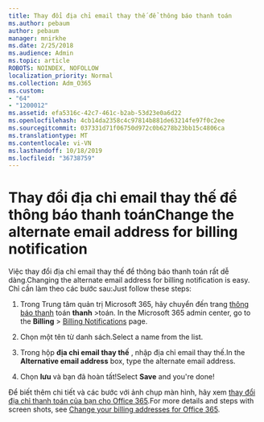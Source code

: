 ```yaml
---
title: Thay đổi địa chỉ email thay thế để thông báo thanh toán
ms.author: pebaum
author: pebaum
manager: mnirkhe
ms.date: 2/25/2018
ms.audience: Admin
ms.topic: article
ROBOTS: NOINDEX, NOFOLLOW
localization_priority: Normal
ms.collection: Adm_O365
ms.custom:
- "64"
- "1200012"
ms.assetid: efa5316c-42c7-461c-b2ab-53d23e0a6d22
ms.openlocfilehash: 4cb14da2358c4c97814b881de63214fe97f0c2ee
ms.sourcegitcommit: 037331d71f06750d972c0b6278b23bb15c4806ca
ms.translationtype: MT
ms.contentlocale: vi-VN
ms.lasthandoff: 10/18/2019
ms.locfileid: "36738759"
---
```

# <a name="change-the-alternate-email-address-for-billing-notification"></a><span data-ttu-id="1bd02-102">Thay đổi địa chỉ email thay thế để thông báo thanh toán</span><span class="sxs-lookup"><span data-stu-id="1bd02-102">Change the alternate email address for billing notification</span></span>

<span data-ttu-id="1bd02-103">Việc thay đổi địa chỉ email thay thế để thông báo thanh toán rất dễ dàng.</span><span class="sxs-lookup"><span data-stu-id="1bd02-103">Changing the alternate email address for billing notification is easy.</span></span> <span data-ttu-id="1bd02-104">Chỉ cần làm theo các bước sau:</span><span class="sxs-lookup"><span data-stu-id="1bd02-104">Just follow these steps:</span></span>
  
1. <span data-ttu-id="1bd02-105">Trong Trung tâm quản trị Microsoft 365, hãy chuyển đến trang [thông báo thanh](https://go.microsoft.com/fwlink/p/?linkid=853212) toán **thanh** \>toán.  </span><span class="sxs-lookup"><span data-stu-id="1bd02-105">In the Microsoft 365 admin center, go to the **Billing** \>  [Billing Notifications](https://go.microsoft.com/fwlink/p/?linkid=853212) page.</span></span>

2. <span data-ttu-id="1bd02-106">Chọn một tên từ danh sách.</span><span class="sxs-lookup"><span data-stu-id="1bd02-106">Select a name from the list.</span></span>

3. <span data-ttu-id="1bd02-107">Trong hộp **địa chỉ email thay thế** , nhập địa chỉ email thay thế.</span><span class="sxs-lookup"><span data-stu-id="1bd02-107">In the **Alternative email address** box, type the alternate email address.</span></span>

4. <span data-ttu-id="1bd02-108">Chọn **lưu** và bạn đã hoàn tất!</span><span class="sxs-lookup"><span data-stu-id="1bd02-108">Select **Save** and you're done!</span></span>

<span data-ttu-id="1bd02-109">Để biết thêm chi tiết và các bước với ảnh chụp màn hình, hãy xem [thay đổi địa chỉ thanh toán của bạn cho Office 365](https://docs.microsoft.com/office365/admin/subscriptions-and-billing/change-your-billing-addresses).</span><span class="sxs-lookup"><span data-stu-id="1bd02-109">For more details and steps with screen shots, see [Change your billing addresses for Office 365](https://docs.microsoft.com/office365/admin/subscriptions-and-billing/change-your-billing-addresses).</span></span>
  